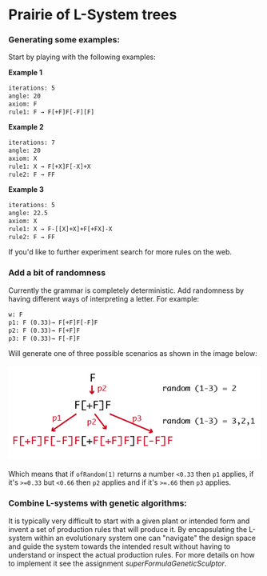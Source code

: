# Prairie of L-System trees

### Generating some examples:
Start by playing with the following examples:

__Example 1__
```
iterations: 5
angle: 20
axiom: F
rule1: F → F[+F]F[-F][F]
```
__Example 2__
```
iterations: 7
angle: 20
axiom: X
rule1: X → F[+X]F[-X]+X
rule2: F → FF
```
__Example 3__
```
iterations: 5
angle: 22.5
axiom: X
rule1: X → F-[[X]+X]+F[+FX]-X
rule2: F → FF
```
If you'd like to further experiment search for more rules on the web.

### Add a bit of randomness
Currently the grammar is completely deterministic. Add randomness by having different ways of interpreting a letter. For example:
```
w: F
p1: F (0.33)→ F[+F]F[-F]F
p2: F (0.33)→ F[+F]F
p3: F (0.33)→ F[-F]F
```
Will generate one of three possible scenarios as shown in the image below:
<br>
<br>
![image1](images/stochasticLSystem.png)
<br>
<br>
Which means that if `ofRandom(1)` returns a number `<0.33` then `p1` applies, if it's `>=0.33` but `<0.66` then `p2` applies and if it's `>=.66` then `p3` applies.

### Combine L-systems with genetic algorithms:
It is typically very difficult to start with a given plant or intended form and invent a set of production rules that will produce it. By encapsulating the L-system within an evolutionary system one can "navigate" the design space and guide the system towards the intended result without having to understand or inspect the actual production rules. For more details on how to implement it see the assignment _superFormulaGeneticSculptor_.
